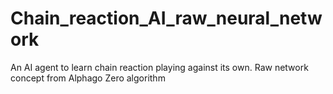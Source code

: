 # Chain_reaction_AI_raw_neural_network
An AI agent to learn chain reaction playing against its own. Raw network concept from Alphago Zero algorithm
